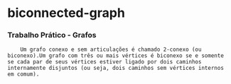 # biconnected-graph
### Trabalho Prático - Grafos

``` 
    Um grafo conexo e sem articulações é chamado 2-conexo (ou biconexo).Um grafo com três ou mais vértices é biconexo se e somente se cada par de seus vértices estiver ligado por dois caminhos internamente disjuntos (ou seja, dois caminhos sem vértices internos em comum).
```